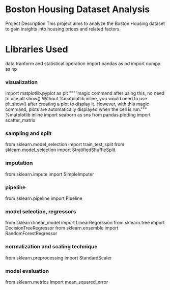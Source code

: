 # Boston Housing Dataset Analysis 
Project Description
This project aims to analyze the Boston Housing dataset to gain insights into housing prices and related factors.

# Libraries Used
data tranform and statistical operation
import pandas as pd
import numpy as np
### visualization
import matplotlib.pyplot as plt
""""magic command after using this, no need to use plt.show()
Without %matplotlib inline, you would need to use plt.show() after creating a plot to display
it. However, with this magic command, plots are automatically displayed when the cell is run."""
%matplotlib inline
import seaborn as sns
from pandas.plotting import scatter_matrix
### sampling and split
from sklearn.model_selection import train_test_split
from sklearn.model_selection import StratifiedShuffleSplit
### imputation
from sklearn.impute import SimpleImputer
### pipeline
from sklearn.pipeline import Pipeline
### model selection, regressors
from sklearn.linear_model import LinearRegression
from sklearn.tree import DecisionTreeRegressor
from sklearn.ensemble import RandomForestRegressor
### normalization and scaling technique
from sklearn.preprocessing import StandardScaler
### model evaluation
from sklearn.metrics import mean_squared_error
